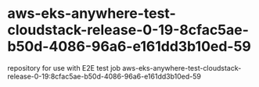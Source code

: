 # aws-eks-anywhere-test-cloudstack-release-0-19-8cfac5ae-b50d-4086-96a6-e161dd3b10ed-59
repository for use with E2E test job aws-eks-anywhere-test-cloudstack-release-0-19:8cfac5ae-b50d-4086-96a6-e161dd3b10ed-59
